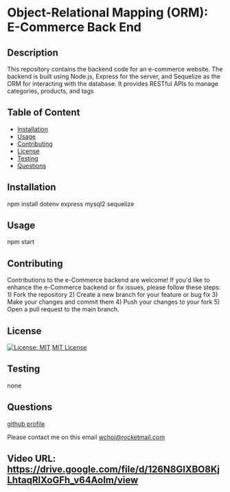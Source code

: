 # Object-Relational Mapping (ORM): E-Commerce Back End

## Description

This repository contains the backend code for an e-commerce website. The backend is built using Node.js, Express for the server, and Sequelize as the ORM for interacting with the database. It provides RESTful APIs to manage categories, products, and tags

## Table of Content

- [Installation](#installation)
- [Usage](#usage)
- [Contributing](#contributing)
- [License](#license)
- [Testing](#testing)
- [Questions](#questions)

## Installation

npm install dotenv express mysql2 sequelize

## Usage

npm start

## Contributing

Contributions to the e-Commerce backend are welcome! If you'd like to enhance the e-Commerce backend or fix issues, please follow these steps: 1) Fork the repository 2) Create a new branch for your feature or bug fix 3) Make your changes and commit them 4) Push your changes to your fork 5) Open a pull request to the main branch.

## License

[![License: MIT](https://img.shields.io/badge/License-MIT-yellow.svg)](https://opensource.org/licenses/MIT)
[MIT License](https://opensource.org/licenses/MIT)

## Testing

none

## Questions

[github profile](https://github.com/wchoi888)

Please contact me on this email wchoi@rocketmail.com

## Video URL: https://drive.google.com/file/d/126N8GlXBO8KjLhtaqRlXoGFh_v64AoIm/view
